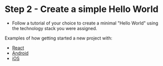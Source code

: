 # Step 2 - Create a simple Hello World

- Follow a tutorial of your choice to create a minimal "Hello World" using the technology stack you were assigned.

Examples of how getting started a new project with:
- [React](https://reactjs.org/docs/create-a-new-react-app.html)
- [Android](https://developer.android.com/training/basics/firstapp/creating-project)
- [iOS](https://developer.apple.com/library/archive/referencelibrary/GettingStarted/DevelopiOSAppsSwift/BuildABasicUI.html#//apple_ref/doc/uid/TP40015214-CH5-SW1)
